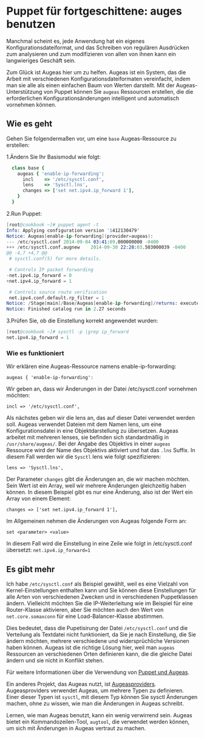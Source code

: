 # Puppet für fortgeschittene: auges benutzen

Manchmal scheint es, jede Anwendung hat ein eigenes Konfigurationsdateiformat, und das Schreiben von regulären Ausdrücken zum analysieren und zum modifizieren von allen von ihnen kann ein langwieriges Geschäft sein.

Zum Glück ist Augeas hier um zu helfen. Augeas ist ein System, das die Arbeit mit verschiedenen Konfigurationsdateiformaten vereinfacht, indem man sie alle als einen einfachen Baum von Werten darstellt.
Mit der Augeas-Unterstützung von Puppet können Sie `augeas` Ressourcen erstellen, die die erforderlichen Konfigurationsänderungen intelligent und automatisch vornehmen können.

## Wie es geht

Gehen Sie folgendermaßen vor, um eine `base` Augeas-Ressource zu erstellen:

1.Ändern Sie Ihr Basismodul wie folgt:

```ruby
  class base {
    augeas { 'enable-ip-forwarding':
      incl    => '/etc/sysctl.conf',
      lens    => 'Sysctl.lns',
      changes => ['set net.ipv4.ip_forward 1'],
    }
  }
```

2.Run Puppet:

```s
[root@cookbook ~]# puppet agent -t
Info: Applying configuration version '1412130479'
Notice: Augeas[enable-ip-forwarding](provider=augeas):
--- /etc/sysctl.conf 2014-09-04 03:41:09.000000000 -0400
+++ /etc/sysctl.conf.augnew    2014-09-30 22:28:03.503000039 -0400
@@ -4,7 +4,7 @@
 # sysctl.conf(5) for more details.

 # Controls IP packet forwarding
-net.ipv4.ip_forward = 0
+net.ipv4.ip_forward = 1

 # Controls source route verification
 net.ipv4.conf.default.rp_filter = 1
Notice: /Stage[main]/Base/Augeas[enable-ip-forwarding]/returns: executed successfully
Notice: Finished catalog run in 2.27 seconds
```

3.Prüfen Sie, ob die Einstellung korrekt angewendet wurden:

```s
[root@cookbook ~]# sysctl -p |grep ip_forward
net.ipv4.ip_forward = 1

```

### Wie es funktioniert

Wir erklären eine Augeas-Ressource namens enable-ip-forwarding:

`augeas { 'enable-ip-forwarding':`

Wir geben an, dass wir Änderungen in der Datei /etc/sysctl.conf vornehmen möchten:

`incl => '/etc/sysctl.conf',`

Als nächstes geben wir die lens an, das auf dieser Datei verwendet werden soll. Augeas verwendet Dateien mit dem Namen lens, um eine Konfigurationsdatei in eine Objektdarstellung zu übersetzen. Augeas arbeitet mit mehreren lenses, sie befinden sich standardmäßig in `/usr/share/augeas/`. Bei der Angabe des Objektivs in einer `augeas` Ressource wird der Name des Objektivs aktiviert und hat das `.lns` Suffix. In diesem Fall werden wir die `Sysctl` lens wie folgt spezifizieren:

`lens => 'Sysctl.lns',`

Der Parameter `changes` gibt die Änderungen an, die wir machen möchten. Sein Wert ist ein Array, weil wir mehrere Änderungen gleichzeitig haben können. In diesem Beispiel gibt es nur eine Änderung, also ist der Wert ein Array von einem Element:

`changes => ['set net.ipv4.ip_forward 1'],`

Im Allgemeinen nehmen die Änderungen von Augeas folgende Form an:

`set <parameter> <value>`

In diesem Fall wird die Einstellung in eine Zeile wie folgt in /etc/sysctl.conf übersetzt:
`net.ipv4.ip_forward=1`

## Es gibt mehr

Ich habe `/etc/sysctl.conf` als Beispiel gewählt, weil es eine Vielzahl von Kernel-Einstellungen enthalten kann und Sie können diese Einstellungen für alle Arten von verschiedenen Zwecken und in verschiedenen Puppetklassen ändern. Vielleicht möchten Sie die IP-Weiterleitung wie im Beispiel für eine Router-Klasse aktivieren, aber Sie möchten auch den Wert von `net.core.somaxconn` für eine Load-Balancer-Klasse abstimmen.

Dies bedeutet, dass die Pupetisirung der Datei `/etc/sysctl.conf` und die Verteilung als Textdatei nicht funktioniert, da Sie je nach Einstellung, die Sie ändern möchten, mehrere verschiedene und widersprüchliche Versionen haben können. Augeas ist die richtige Lösung hier, weil man `augeas` Ressourcen an verschiedenen Orten definieren kann, die die gleiche Datei ändern und sie nicht in Konflikt stehen.

Für weitere Informationen über die Verwendung von [Puppet und Augeas](http://projects.puppetlabs.com/projects/1/wiki/Puppet_Augeas).

Ein anderes Projekt, das Augeas nutzt, ist [Augeasproviders](https://forge.puppetlabs.com/domcleal/augeasproviders).
Augeasproviders verwendet Augeas, um mehrere Typen zu definieren.
Einer dieser Typen ist `sysctl`, mit diesem Typ können Sie sysctl Änderungen machen, ohne zu wissen, wie man die Änderungen in Augeas schreibt.

Lernen, wie man Augeas benutzt, kann ein wenig verwirrend sein. Augeas bietet ein Kommandozeilen-Tool, `augtool`, die verwendet werden können, um sich mit Änderungen in Augeas vertraut zu machen.